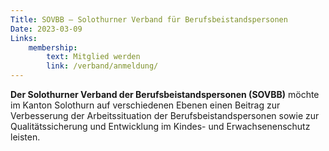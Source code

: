 ```yaml
---
Title: SOVBB – Solothurner Verband für Berufsbeistandspersonen
Date: 2023-03-09
Links:
    membership:
        text: Mitglied werden
        link: /verband/anmeldung/
---
```

**Der Solothurner Verband der Berufsbeistandspersonen (SOVBB)** möchte im Kanton Solothurn
auf verschiedenen Ebenen einen Beitrag zur Verbesserung der Arbeitssituation der
Berufsbeistandspersonen sowie zur Qualitätssicherung und Entwicklung im Kindes- und
Erwachsenenschutz leisten.

